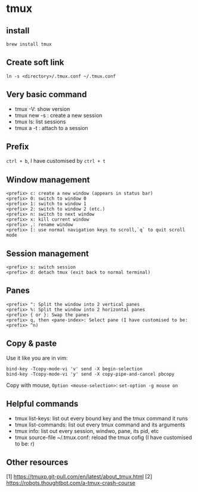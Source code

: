 # tmux

## install
```
brew install tmux
```

## Create soft link
```
ln -s <directory>/.tmux.conf ~/.tmux.conf
```

## Very basic command
* tmux -V: show version
* tmux new -s <seesion-name>: create a new session
* tmux ls: list sessions
* tmux a -t <session-name>: attach to a session

## Prefix
`ctrl + b`, I have customised by `ctrl + t`

## Window management
```
<prefix> c: create a new window (appears in status bar)
<prefix> 0: switch to window 0
<prefix> 1: switch to window 1
<prefix> 2: switch to window 2 (etc.)
<prefix> n: switch to next window
<prefix> x: kill current window
<prefix> ,: rename window
<prefix> [: use normal navigation keys to scroll,`q` to quit scroll mode
```

## Session management
```
<prefix> s: switch session
<prefix> d: detach tmux (exit back to normal terminal)
```

## Panes
```
<prefix> ": Split the window into 2 vertical panes
<prefix> %: Split the window into 2 horizontal panes
<prefix> { or }: Swap the panes
<prefix> q, then <pane-index>: Select pane (I have customised to be: <prefix> ^n)
```

## Copy & paste
Use it like you are in vim:
```
bind-key -Tcopy-mode-vi 'v' send -X begin-selection
bind-key -Tcopy-mode-vi 'y' send -X copy-pipe-and-cancel pbcopy
```

Copy with mouse, `Option <mouse-selection>`:
`set-option -g mouse on`

## Helpful commands
* tmux list-keys: list out every bound key and the tmux command it runs
* tmux list-commands: list out every tmux command and its arguments
* tmux info: list out every session, windwo, pane, its pid, etc
* tmux source-file ~/.tmux.conf: reload the tmux cofig (I have customised to be: <prefix> r)

## Other resources
[1] https://tmuxp.git-pull.com/en/latest/about_tmux.html
[2] https://robots.thoughtbot.com/a-tmux-crash-course
